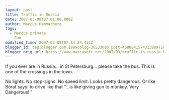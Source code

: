 ```yaml
---
layout: post
title: Traffic in Russia
date: 2007-03-08T07:01:00.000Z
author: Marcus Hammarberg
tags:
  - Marcus private
  - Fun
modified_time: 2007-03-08T07:14:24.431Z
blogger_id: tag:blogger.com,1999:blog-36533086.post-4688841574313889720
blogger_orig_url: https://www.marcusoft.net/2007/03/traffic-in-russia.html
---
```


If you ever
are in Russia... in St Petersburg... please take the
bus. This is one of the crossings in the town.

No lights. No stop-signs. No speed limit. Looks pretty
dangerous. Or like Borat says: to drive like that
".. is like giving gun to monkey. Very Dangerous! "
